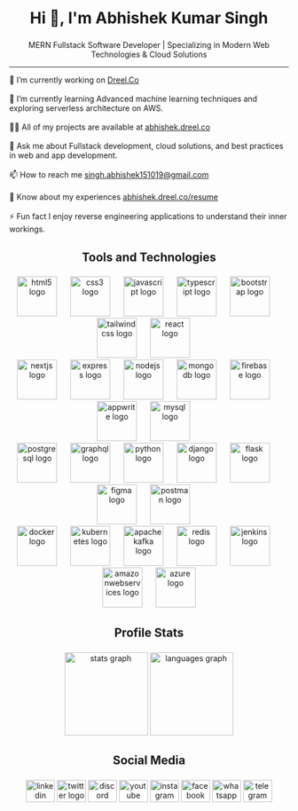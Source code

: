 <h1 align="center">Hi 👋, I'm Abhishek Kumar Singh</h1>

###

<p align="center">MERN Fullstack Software Developer | Specializing in Modern Web Technologies & Cloud Solutions</p>

<hr>

<p align="left">
  🔭 I’m currently working on <a href="https://dreel.co" target="_blank">Dreel.Co</a><br><br>
  🌱 I’m currently learning Advanced machine learning techniques and exploring serverless architecture on AWS.<br><br>
  👨‍💻 All of my projects are available at <a href="https://github.com/ABHISHEK-SIN-GH" target="_blank">abhishek.dreel.co</a><br><br>
  💬 Ask me about Fullstack development, cloud solutions, and best practices in web and app development.<br><br>
  📫 How to reach me <a href="mailto:singh.abhishek151019@gmail.com" target="_blank">singh.abhishek151019@gmail.com</a><br><br>
  📄 Know about my experiences <a href="https://github.com/ABHISHEK-SIN-GH" target="_blank">abhishek.dreel.co/resume</a><br><br>
  ⚡ Fun fact I enjoy reverse engineering applications to understand their inner workings.</p>

###

<h2 align="center">Tools and Technologies</h2>

###

<div align="center">
  <img src="https://cdn.jsdelivr.net/gh/devicons/devicon/icons/html5/html5-original.svg" height="72" alt="html5 logo"  />
  <img width="16" />
  <img src="https://cdn.jsdelivr.net/gh/devicons/devicon/icons/css3/css3-original.svg" height="72" alt="css3 logo"  />
  <img width="16" />
  <img src="https://cdn.jsdelivr.net/gh/devicons/devicon/icons/javascript/javascript-original.svg" height="72" alt="javascript logo"  />
  <img width="16" />
  <img src="https://cdn.jsdelivr.net/gh/devicons/devicon/icons/typescript/typescript-original.svg" height="72" alt="typescript logo"  />
  <img width="16" />
  <img src="https://cdn.jsdelivr.net/gh/devicons/devicon/icons/bootstrap/bootstrap-original.svg" height="72" alt="bootstrap logo"  />
  <img width="16" />
  <img src="https://skillicons.dev/icons?i=tailwind" height="72" alt="tailwindcss logo"  />
  <img width="16" />
  <img src="https://cdn.simpleicons.org/react/61DAFB" height="72" alt="react logo"  />
  <img width="16" />
  
  <br>
  
  <img src="https://skillicons.dev/icons?i=nextjs" height="72" alt="nextjs logo"  />
  <img width="16" />
  <img src="https://skillicons.dev/icons?i=express" height="72" alt="express logo"  />
  <img width="16" />
  <img src="https://cdn.simpleicons.org/nodedotjs/339933" height="72" alt="nodejs logo"  />
  <img width="16" />
  <img src="https://cdn.simpleicons.org/mongodb/47A216" height="72" alt="mongodb logo"  />
  <img width="16" />
  <img src="https://cdn.simpleicons.org/firebase/FFCA28" height="72" alt="firebase logo"  />
  <img width="16" />
  <img src="https://cdn.simpleicons.org/appwrite/F02E65" height="72" alt="appwrite logo"  />
  <img width="16" />
  <img src="https://cdn.jsdelivr.net/gh/devicons/devicon/icons/mysql/mysql-original.svg" height="72" alt="mysql logo"  />
  <img width="16" />

  <br>

  <img src="https://cdn.jsdelivr.net/gh/devicons/devicon/icons/postgresql/postgresql-original.svg" height="72" alt="postgresql logo"  />
  <img width="16" />
  <img src="https://cdn.simpleicons.org/graphql/E10098" height="72" alt="graphql logo"  />
  <img width="16" />
  <img src="https://skillicons.dev/icons?i=py" height="72" alt="python logo"  />
  <img width="16" />
  <img src="https://skillicons.dev/icons?i=django" height="72" alt="django logo"  />
  <img width="16" />
  <img src="https://skillicons.dev/icons?i=flask" height="72" alt="flask logo"  />
  <img width="16" />
  <img src="https://skillicons.dev/icons?i=figma" height="72" alt="figma logo"  />
  <img width="16" />
  <img src="https://skillicons.dev/icons?i=postman" height="72" alt="postman logo"  />
  <img width="16" />
 
  <br>

  <img src="https://skillicons.dev/icons?i=docker" height="72" alt="docker logo"  />
  <img width="16" />
  <img src="https://skillicons.dev/icons?i=kubernetes" height="72" alt="kubernetes logo"  />
  <img width="16" />
  <img src="https://skillicons.dev/icons?i=kafka" height="72" alt="apachekafka logo"  />
  <img width="16" />
  <img src="https://skillicons.dev/icons?i=redis" height="72" alt="redis logo"  />
  <img width="16" />
  <img src="https://skillicons.dev/icons?i=jenkins" height="72" alt="jenkins logo"  />
  <img width="16" />
  <img src="https://skillicons.dev/icons?i=aws" height="72" alt="amazonwebservices logo"  />
  <img width="16" />
  <img src="https://skillicons.dev/icons?i=azure" height="72" alt="azure logo"  />
</div>

###

<h2 align="center">Profile Stats</h2>

###

<div align="center">
  <img src="https://github-readme-stats.vercel.app/api?username=ABHISHEK-SIN-GH&hide_title=false&hide_rank=false&show_icons=true&include_all_commits=true&count_private=true&disable_animations=false&theme=dracula&locale=en&hide_border=false&order=1" height="150" alt="stats graph"  />
  <img src="https://github-readme-stats.vercel.app/api/top-langs?username=ABHISHEK-SIN-GH&locale=en&hide_title=false&layout=compact&card_width=320&langs_count=5&theme=dracula&hide_border=false&order=2" height="150" alt="languages graph"  />
</div>

###

<h2 align="center">Social Media</h2>

###

<div align="center">
  <img src="https://raw.githubusercontent.com/maurodesouza/profile-readme-generator/master/src/assets/icons/social/linkedin/default.svg" width="52" height="40" alt="linkedin logo"  />
  <img src="https://raw.githubusercontent.com/maurodesouza/profile-readme-generator/master/src/assets/icons/social/twitter/default.svg" width="52" height="40" alt="twitter logo"  />
  <img src="https://raw.githubusercontent.com/maurodesouza/profile-readme-generator/master/src/assets/icons/social/discord/default.svg" width="52" height="40" alt="discord logo"  />
  <img src="https://raw.githubusercontent.com/maurodesouza/profile-readme-generator/master/src/assets/icons/social/youtube/default.svg" width="52" height="40" alt="youtube logo"  />
  <img src="https://raw.githubusercontent.com/maurodesouza/profile-readme-generator/master/src/assets/icons/social/instagram/default.svg" width="52" height="40" alt="instagram logo"  />
  <img src="https://raw.githubusercontent.com/maurodesouza/profile-readme-generator/master/src/assets/icons/social/facebook/default.svg" width="52" height="40" alt="facebook logo"  />
  <img src="https://raw.githubusercontent.com/maurodesouza/profile-readme-generator/master/src/assets/icons/social/whatsapp/default.svg" width="52" height="40" alt="whatsapp logo"  />
  <img src="https://raw.githubusercontent.com/maurodesouza/profile-readme-generator/master/src/assets/icons/social/telegram/default.svg" width="52" height="40" alt="telegram logo"  />
</div>

###
